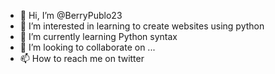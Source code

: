 - 👋 Hi, I’m @BerryPublo23
- 👀 I’m interested in learning to create websites using python
- 🌱 I’m currently learning Python syntax
- 💞️ I’m looking to collaborate on ...
- 📫 How to reach me on twitter

<!---
BerryPublo23/BerryPublo23 is a ✨ special ✨ repository because its `README.md` (this file) appears on your GitHub profile.
You can click the Preview link to take a look at your changes.
--->
